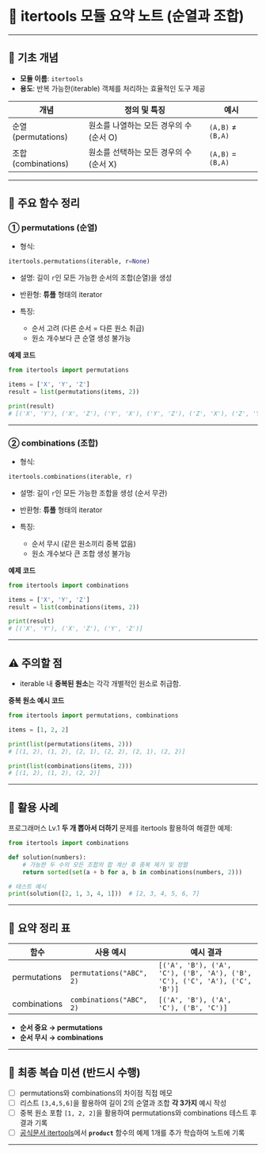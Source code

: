 # 📝 itertools 모듈 요약 노트 (순열과 조합)

---

## 🔑 **기초 개념**

* **모듈 이름**: `itertools`
* **용도**: 반복 가능한(iterable) 객체를 처리하는 효율적인 도구 제공

| 개념               | 정의 및 특징                  | 예시                |
| ---------------- | ------------------------ | ----------------- |
| 순열(permutations) | 원소를 나열하는 모든 경우의 수 (순서 O) | `(A,B)` ≠ `(B,A)` |
| 조합(combinations) | 원소를 선택하는 모든 경우의 수 (순서 X) | `(A,B)` = `(B,A)` |

---

## 🔢 **주요 함수 정리**

### ① permutations (순열)

* 형식:

```python
itertools.permutations(iterable, r=None)
```

* 설명: 길이 `r`인 모든 가능한 순서의 조합(순열)을 생성
* 반환형: **튜플** 형태의 iterator
* 특징:

    * 순서 고려 (다른 순서 = 다른 원소 취급)
    * 원소 개수보다 큰 순열 생성 불가능

**예제 코드**

```python
from itertools import permutations

items = ['X', 'Y', 'Z']
result = list(permutations(items, 2))

print(result)
# [('X', 'Y'), ('X', 'Z'), ('Y', 'X'), ('Y', 'Z'), ('Z', 'X'), ('Z', 'Y')]
```

---

### ② combinations (조합)

* 형식:

```python
itertools.combinations(iterable, r)
```

* 설명: 길이 `r`인 모든 가능한 조합을 생성 (순서 무관)
* 반환형: **튜플** 형태의 iterator
* 특징:

    * 순서 무시 (같은 원소끼리 중복 없음)
    * 원소 개수보다 큰 조합 생성 불가능

**예제 코드**

```python
from itertools import combinations

items = ['X', 'Y', 'Z']
result = list(combinations(items, 2))

print(result)
# [('X', 'Y'), ('X', 'Z'), ('Y', 'Z')]
```

---

## ⚠️ **주의할 점**

* iterable 내 **중복된 원소**는 각각 개별적인 원소로 취급함.

**중복 원소 예시 코드**

```python
from itertools import permutations, combinations

items = [1, 2, 2]

print(list(permutations(items, 2)))
# [(1, 2), (1, 2), (2, 1), (2, 2), (2, 1), (2, 2)]

print(list(combinations(items, 2)))
# [(1, 2), (1, 2), (2, 2)]
```

---

## 📌 **활용 사례**

프로그래머스 Lv.1 **두 개 뽑아서 더하기** 문제를 itertools 활용하여 해결한 예제:

```python
from itertools import combinations

def solution(numbers):
    # 가능한 두 수의 모든 조합의 합 계산 후 중복 제거 및 정렬
    return sorted(set(a + b for a, b in combinations(numbers, 2)))

# 테스트 예시
print(solution([2, 1, 3, 4, 1]))  # [2, 3, 4, 5, 6, 7]
```

---

## 🚩 **요약 정리 표**

| 함수           | 사용 예시                    | 예시 결과                                                                      |
| ------------ | ------------------------ | -------------------------------------------------------------------------- |
| permutations | `permutations("ABC", 2)` | `[('A', 'B'), ('A', 'C'), ('B', 'A'), ('B', 'C'), ('C', 'A'), ('C', 'B')]` |
| combinations | `combinations("ABC", 2)` | `[('A', 'B'), ('A', 'C'), ('B', 'C')]`                                     |

* **순서 중요 → permutations**
* **순서 무시 → combinations**

---

## 🎯 **최종 복습 미션 (반드시 수행)**

* [ ] permutations와 combinations의 차이점 직접 메모
* [ ] 리스트 `[3,4,5,6]`을 활용하여 길이 2의 순열과 조합 **각 3가지** 예시 작성
* [ ] 중복 원소 포함 `[1, 2, 2]`을 활용하여 permutations와 combinations 테스트 후 결과 기록
* [ ] [공식문서 itertools](https://docs.python.org/3/library/itertools.html)에서 **`product`** 함수의 예제 1개를 추가 학습하여 노트에 기록

---


